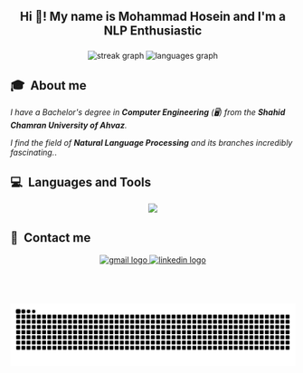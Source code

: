<h2 align="center">Hi 👋! My name is Mohammad Hosein and I'm a NLP Enthusiastic</h2>

###

<div align="center">
  <img src="https://streak-stats.demolab.com?user=MohammadHMazarei&locale=en&mode=daily&theme=dracula&hide_border=false&border_radius=5" height="150" alt="streak graph"  />
  <img src="https://github-readme-stats.vercel.app/api/top-langs?username=MohammadHMazarei&locale=en&hide_title=false&layout=compact&card_width=320&langs_count=6&theme=dracula&hide_border=false" height="150" alt="languages graph"  />
</div>

###

## 🎓 &nbsp;About me
*I have a Bachelor's degree in ***Computer Engineering*** (🖥️) from the ***Shahid Chamran University of Ahvaz***.*

*I find the field of ***Natural Language Processing*** and its branches incredibly fascinating.*.


## 💻 &nbsp;Languages and Tools

<p align="center"><img src="https://skillicons.dev/icons?i=py,r,js,ts,cpp,c,java,latex,pytorch,tensorflow,nestjs,mongodb,postgres,redis,vscode,anaconda,git,linux,nginx,aws,&perline=20"><p>

###

## 💬 &nbsp;Contact me

<div align="center">
  <a href="mailto:mmdmazarei2002@gmail.com" rel="nofollow noreferrer">
    <img src="https://raw.githubusercontent.com/maurodesouza/profile-readme-generator/master/src/assets/icons/social/gmail/default.svg" width="47" height="35" alt="gmail logo"  />
  </a>
  <a href="https://www.linkedin.com/in/mohammad-hossein-mazarei" rel="nofollow noreferrer">
    <img src="https://raw.githubusercontent.com/maurodesouza/profile-readme-generator/master/src/assets/icons/social/linkedin/default.svg" width="47" height="35" alt="linkedin logo"  />
  </a>
</div>

###

<br clear="both">

## 

<img src="https://raw.githubusercontent.com/MohammadHMazarei/MohammadHMazarei/output/snake.svg" alt="Snake animation" />

###

<!--
**MohammadHMazarei/MohammadHMazarei** is a ✨ _special_ ✨ repository because its `README.md` (this file) appears on your GitHub profile.

Here are some ideas to get you started:

- 🔭 I’m currently working on ...
- 🌱 I’m currently learning ...
- 👯 I’m looking to collaborate on ...
- 🤔 I’m looking for help with ...
- 💬 Ask me about ...
- 📫 How to reach me: ...
- 😄 Pronouns: ...
- ⚡ Fun fact: ...
-->

